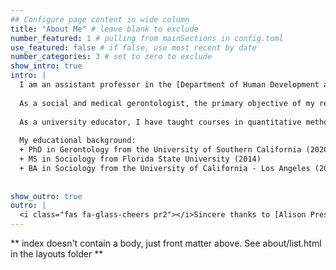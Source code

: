 ```yaml
---
## Configure page content in wide column
title: "About Me" # leave blank to exclude
number_featured: 1 # pulling from mainSections in config.toml
use_featured: false # if false, use most recent by date
number_categories: 3 # set to zero to exclude
show_intro: true
intro: |
  I am an assistant professor in the [Department of Human Development and Family Science](https://falk.syr.edu/hdfs/) at Syracuse University, with affiliations in the [Aging Studies Institute](https://asi.syr.edu), [Center for Aging and Policy Studies](https://asi.syr.edu/caps/), and the [Lerner Center for Public Health Promotion](https://lernercenter.syr.edu).
  
  As a social and medical gerontologist, the primary objective of my research is to inform efforts aimed at reducing race/ethnic health disparities that characterize our growing older adult population. I primarily use large, population-based survey data to examine the social determinants of older adult health and healthy aging. Namely, I am interested in how social factors, neighborhoods and the built environment, and the social and community context influence the disease process that lead to adverse health outcomes and disproportionate disease burden among Latina/o/xs in later life. A large body of my work highlights the demographic diversity within the Latina/o/x population to address disparities in health across the life course. This work has been supported by the National Institute on Aging and has been published in the *Journals of Gerontology*, *The Gerontologist*, *Journal of Aging and Health*, and *Innovation in Aging* to name a few.
  
  As a university educator, I have taught courses in quantitative methods and gerontology. In all of my courses I employ a [*sentipensante* pedagogy](https://www.laurarendon.net/sentipensante-pedagogy/), which allows my students to engage in deep learning through contemplative practices that connect the course material to their lived experiences and backgrounds. 
  
  My educational background:
  + PhD in Gerontology from the University of Southern California (2020)
  + MS in Sociology from Florida State University (2014)
  + BA in Sociology from the University of California - Los Angeles (2010)
  
  
show_outro: true
outro: |
  <i class="fas fa-glass-cheers pr2"></i>Sincere thanks to [Alison Presmanes Hill](https://www.apreshill.com) for an easy to follow Hugo Apéro tutorial to create this website!
---
```


** index doesn't contain a body, just front matter above.
See about/list.html in the layouts folder **